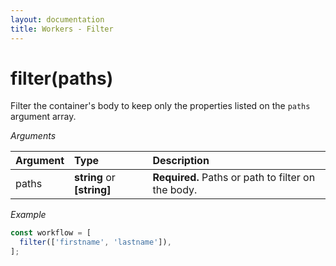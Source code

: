 ```yaml
---
layout: documentation
title: Workers - Filter
---
```


# filter(paths)

Filter the container's body to keep only the properties listed on the `paths` argument array.

_Arguments_

| Argument | Type                       | Description                                        |
| :------- | :------------------------- | :------------------------------------------------- |
| paths    | **string** or **[string]** | **Required.** Paths or path to filter on the body. |

_Example_

```js
const workflow = [
  filter(['firstname', 'lastname']),
];
```
